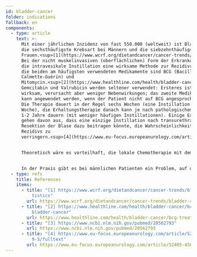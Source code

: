 ```yaml
---
id: bladder-cancer
folder: indications
fallback: en
components:
  - type: article
    text: >-
      Mit einer jährlichen Inzidenz von fast 550.000 (weltweit) ist Blasenkrebs
      die sechsthäufigste Krebsart bei Männern und die siebzehnthäufigste bei
      Frauen.<sup>[1](https://www.wcrf.org/dietandcancer/cancer-trends/bladder-cancer-statistics)</sup>
      Bei der nicht muskelinvasiven (oberflächlichen) Form der Erkrankung ist
      die intravesikale Instillation eine wirksame Methode zur Rezidivreduktion;
      die beiden am häufigsten verwendeten Medikamente sind BCG (Bacillus
      Calmette-Guérin) und
      Mitomycin.<sup>[2](https://www.healthline.com/health/bladder-cancer/bcg-treatment-for-bladder-cancer),[3](https://www.ncbi.nlm.nih.gov/pubmed/20562793)</sup>
      Gemcitabin und Valrubicin werden seltener verwendet: Ersteres ist weniger
      wirksam, verursacht aber weniger Nebenwirkungen; das zweite Medikament
      kann angewendet werden, wenn der Patient nicht auf BCG angesprochen hat.
      Die Therapie dauert in der Regel sechs Wochen (eine Instillation pro
      Woche), die Erhaltungstherapie danach kann je nach pathologischem Stadium
      1-2 Jahre dauern (mit weniger häufigen Instillationen). Einige Experten
      gehen davon aus, dass eine einzige Instillation nach transurethraler
      Resektion der Blase dazu beitragen könnte, die Wahrscheinlichkeit eines
      Rezidivs zu
      verringern.<sup>[4](https://www.eu-focus.europeanurology.com/article/S2405-4569(18)30189-5/fulltext)</sup>


      Theoretisch wäre es vorteilhaft, die lokale Chemotherapie mit dem UroDapter® durchzuführen, da das Medikament auch die Harnröhre beeinflussen würde, wo es zur Neoimplantation von Tumorzellen kommen könnte. Zur Bescheinigung dieser Indikation sind weitere klinische Studien erforderlich.


      In der Praxis gibt es bei männlichen Patienten ein Problem, auf das hingewiesen werden muss. Bei einem hohen Druck in der Harnröhre kann das Medikament in den Samenstrang gelangen und auch die Keimdrüsen erreichen. Um die Risiken und die genaue Wirkung der Chemotherapeutika auf die Keimdrüsen abschätzen zu können, sind weitere Forschungsarbeiten erforderlich. Andererseits kann UroDapter® bei Frauen eingesetzt werden: aufgrund ihrer unterschiedlichen Anatomie sollen sich keine ähnlichen Probleme ergeben.
  - type: refs
    title: References
    items:
      - title: "[1] https://www.wcrf.org/dietandcancer/cancer-trends/bladder-cancer-sta\
          tistics"
        url: https://www.wcrf.org/dietandcancer/cancer-trends/bladder-cancer-statistics
      - title: "[2] https://www.healthline.com/health/bladder-cancer/bcg-treatment-for-\
          bladder-cancer"
        url: https://www.healthline.com/health/bladder-cancer/bcg-treatment-for-bladder-cancer
      - title: "[3] https://www.ncbi.nlm.nih.gov/pubmed/20562793"
        url: https://www.ncbi.nlm.nih.gov/pubmed/20562793
      - title: "[4] https://www.eu-focus.europeanurology.com/article/S2405-4569(18)3018\
          9-5/fulltext"
        url: https://www.eu-focus.europeanurology.com/article/S2405-4569(18)30189-5/fulltext
---
```


